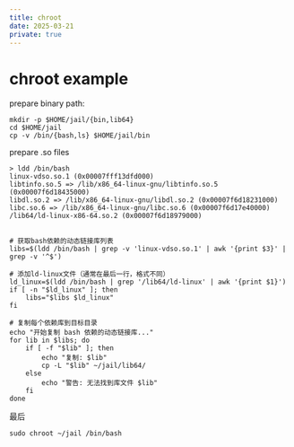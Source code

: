 ```yaml
---
title: chroot
date: 2025-03-21
private: true
---
```

# chroot example
prepare binary path:

    mkdir -p $HOME/jail/{bin,lib64}
    cd $HOME/jail
    cp -v /bin/{bash,ls} $HOME/jail/bin

prepare .so files

    > ldd /bin/bash
	linux-vdso.so.1 (0x00007fff13dfd000)
	libtinfo.so.5 => /lib/x86_64-linux-gnu/libtinfo.so.5 (0x00007f6d18435000)
	libdl.so.2 => /lib/x86_64-linux-gnu/libdl.so.2 (0x00007f6d18231000)
	libc.so.6 => /lib/x86_64-linux-gnu/libc.so.6 (0x00007f6d17e40000)
	/lib64/ld-linux-x86-64.so.2 (0x00007f6d18979000)


    # 获取bash依赖的动态链接库列表
    libs=$(ldd /bin/bash | grep -v 'linux-vdso.so.1' | awk '{print $3}' | grep -v '^$')

    # 添加ld-linux文件（通常在最后一行，格式不同）
    ld_linux=$(ldd /bin/bash | grep '/lib64/ld-linux' | awk '{print $1}')
    if [ -n "$ld_linux" ]; then
        libs="$libs $ld_linux"
    fi

    # 复制每个依赖库到目标目录
    echo "开始复制 bash 依赖的动态链接库..."
    for lib in $libs; do
        if [ -f "$lib" ]; then
            echo "复制: $lib"
            cp -L "$lib" ~/jail/lib64/
        else
            echo "警告: 无法找到库文件 $lib"
        fi
    done

最后

    sudo chroot ~/jail /bin/bash